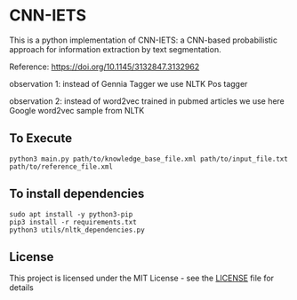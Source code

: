 # CNN-IETS

This is a python implementation of CNN-IETS: a CNN-based probabilistic approach for information extraction by text segmentation.

Reference: https://doi.org/10.1145/3132847.3132962

observation 1: instead of Gennia Tagger we use NLTK Pos tagger

observation 2: instead of word2vec trained in pubmed articles we use here Google word2vec sample from NLTK

## To Execute

```
python3 main.py path/to/knowledge_base_file.xml path/to/input_file.txt path/to/reference_file.xml
```

## To install dependencies

```
sudo apt install -y python3-pip
pip3 install -r requirements.txt
python3 utils/nltk_dependencies.py
```

## License

This project is licensed under the MIT License - see the [LICENSE](LICENSE) file for details
